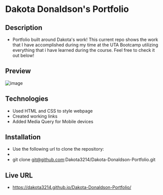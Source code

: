 # Dakota Donaldson's Portfolio

## Description
* Portfolio built around Dakota's work! This current repo shows the work that I have accomplished during my time at the UTA Bootcamp utilizing everything that i have learned during the course. Feel free to check it out below!

## Preview
![image](https://user-images.githubusercontent.com/88221365/130385062-84adfe28-f9d8-412a-a5d9-fcde83d695ae.png)

## Technologies
* Used HTML and CSS to style webpage
* Created working links
* Added Media Query for Mobile devices

## Installation
* Use the following url to clone the repository:
* 
* git clone git@github.com:Dakota3214/Dakota-Donaldson-Portfolio.git

## Live URL
* https://dakota3214.github.io/Dakota-Donaldson-Portfolio/

